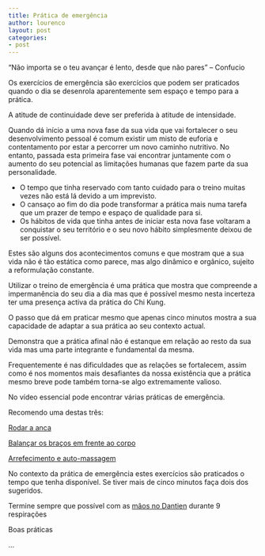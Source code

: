 ```yaml
---
title: Prática de emergência
author: lourenco
layout: post
categories:
- post
---
```

&#8220;Não importa se o teu avançar é lento, desde que não pares&#8221; &#8211; Confucio

Os exercícios de emergência são exercícios que podem ser praticados quando o dia se desenrola aparentemente sem espaço e tempo para a prática.

A atitude de continuidade deve ser preferida à atitude de intensidade.

Quando dá início a uma nova fase da sua vida que vai fortalecer o seu desenvolvimento pessoal é comum existir um misto de euforia e contentamento por estar a percorrer um novo caminho nutritivo. No entanto, passada esta primeira fase vai encontrar juntamente com o aumento do seu potencial as limitações humanas que fazem parte da sua personalidade.

  * O tempo que tinha reservado com tanto cuidado para o treino muitas vezes não está lá devido a um imprevisto.
  * O cansaço ao fim do dia pode transformar a prática mais numa tarefa que um prazer de tempo e espaço de qualidade para si. 
  * Os hábitos de vida que tinha antes de iniciar esta nova fase voltaram a conquistar o seu território e o seu novo hábito simplesmente deixou de ser possível.

Estes são alguns dos acontecimentos comuns e que mostram que a sua vida não é tão estática como parece, mas algo dinâmico e orgânico, sujeito a reformulação constante.

Utilizar o treino de emergência é uma prática que mostra que compreende a impermanência do seu dia a dia mas que é possível mesmo nesta incerteza ter uma presença activa da prática do Chi Kung.

O passo que dá em praticar mesmo que apenas cinco minutos mostra a sua capacidade de adaptar a sua prática ao seu contexto actual.

Demonstra que a prática afinal não é estanque em relação ao resto da sua vida mas uma parte integrante e fundamental da mesma.  

Frequentemente é nas dificuldades que as relações se fortalecem, assim como é nos momentos mais desafiantes da nossa existência que a prática mesmo breve pode também torna-se algo extremamente valioso.

No vídeo essencial pode encontrar várias práticas de emergência.

Recomendo uma destas três:

[Rodar a anca][1]

[Balançar os braços em frente ao corpo][2]

[Arrefecimento e auto-massagem][3]

No contexto da prática de emergência estes exercícios são praticados o tempo que tenha disponível. Se tiver mais de cinco minutos faça dois dos sugeridos.

Termine sempre que possível com as [mãos no Dantien][4] durante 9 respirações

Boas práticas

…



 [1]: http://vimeo.com/60335737#t=3m56s
 [2]: http://vimeo.com/60335737#t=10m14s
 [3]: http://vimeo.com/60335737#t=21m13s
 [4]: http://vimeo.com/60335737#t=12m02s
 [5]: http://www.greenfest.pt/agenda/11out_10h00-11h00_imp_chi-kung/
